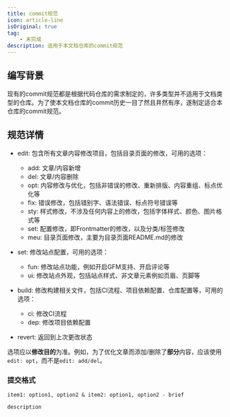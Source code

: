 ```yaml
---
title: commit规范
icon: article-line
isOriginal: true
tag:
    - 未完成
description: 适用于本文档仓库的commit规范
---
```


## 编写背景

现有的commit规范都是根据代码仓库的需求制定的，许多类型并不适用于文档类型的仓库。为了使本文档仓库的commit历史一目了然且井然有序，遂制定适合本仓库的commit规范。

## 规范详情

- edit: 包含所有文章内容修改项目，包括目录页面的修改，可用的选项：
  - add: 文章/内容新增
  - del: 文章/内容删除
  - opt: 内容修改与优化，包括非错误的修改、重新排版、内容重组、标点优化等
  - fix: 错误修改，包括错别字、语法错误、标点符号错误等
  - sty: 样式修改，不涉及任何内容上的修改，包括字体样式、颜色、图片格式等
  - set: 配置修改，即Frontmatter的修改，以及分类/标签修改
  - meu: 目录页面修改，主要为目录页面README.md的修改

- set: 修改站点配置，可用的选项：
  - fun: 修改站点功能，例如开启GFM支持、开启评论等
  - ui: 修改站点外观，包括站点样式、非文章元素例如页眉、页脚等

- build: 修改构建相关文件，包括CI流程、项目依赖配置、仓库配置等，可用的选项：
  - ci: 修改CI流程
  - dep: 修改项目依赖配置

- revert: 返回到上次更改状态

选项应以**修改目的**为准。例如，为了优化文章而添加/删除了**部分**内容，应该使用`edit: opt`，而不是`edit: add/del`。

### 提交格式

```text
item1: option1, option2 & item2: option1, option2 - brief

description
```
